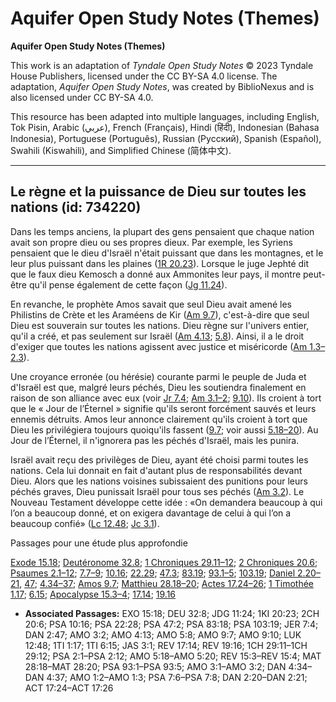 # Aquifer Open Study Notes (Themes)

**Aquifer Open Study Notes (Themes)**

This work is an adaptation of *Tyndale Open Study Notes* © 2023 Tyndale House Publishers, licensed under the CC BY\-SA 4\.0 license. The adaptation, *Aquifer Open Study Notes*, was created by BiblioNexus and is also licensed under CC BY\-SA 4\.0\.

This resource has been adapted into multiple languages, including English, Tok Pisin, Arabic (عربي), French (Français), Hindi (हिंदी), Indonesian (Bahasa Indonesia), Portuguese (Português), Russian (Русский), Spanish (Español), Swahili (Kiswahili), and Simplified Chinese (简体中文).



--------------------------------

## Le règne et la puissance de Dieu sur toutes les nations (id: 734220)

Dans les temps anciens, la plupart des gens pensaient que chaque nation avait son propre dieu ou ses propres dieux. Par exemple, les Syriens pensaient que le dieu d'Israël n'était puissant que dans les montagnes, et le leur plus puissant dans les plaines ([1R 20\.23](https://ref.ly/1Kgs20:23)). Lorsque le juge Jephté dit que le faux dieu Kemosch a donné aux Ammonites leur pays, il montre peut\-être qu'il pense également de cette façon ([Jg 11\.24](https://ref.ly/Judg11:24)).

En revanche, le prophète Amos savait que seul Dieu avait amené les Philistins de Crète et les Araméens de Kir ([Am 9\.7](https://ref.ly/Amos9:7)), c'est\-à\-dire que seul Dieu est souverain sur toutes les nations. Dieu règne sur l'univers entier, qu'il a créé, et pas seulement sur Israël ([Am 4\.13](https://ref.ly/Amos4:13); [5\.8](https://ref.ly/Amos5:8)). Ainsi, il a le droit d'exiger que toutes les nations agissent avec justice et miséricorde ([Am 1\.3–2\.3](https://ref.ly/Amos1:3-Amos1:2)).

Une croyance erronée (ou hérésie) courante parmi le peuple de Juda et d'Israël est que, malgré leurs péchés, Dieu les soutiendra finalement en raison de son alliance avec eux (voir [Jr 7\.4](https://ref.ly/Jer7:4); [Am 3\.1–2](https://ref.ly/Amos3:1-Amos3:2); [9\.10](https://ref.ly/Amos9:10)). Ils croient à tort que le « Jour de l’Éternel » signifie qu'ils seront forcément sauvés et leurs ennemis détruits. Amos leur annonce clairement qu'ils croient à tort que Dieu les privilégiera toujours quoiqu'ils fassent ([9\.7](https://ref.ly/Amos9:7); voir aussi [5\.18–20](https://ref.ly/Amos5:18-Amos5:20)). Au Jour de l’Éternel, il n'ignorera pas les péchés d'Israël, mais les punira.

Israël avait reçu des privilèges de Dieu, ayant été choisi parmi toutes les nations. Cela lui donnait en fait d'autant plus de responsabilités devant Dieu. Alors que les nations voisines subissaient des punitions pour leurs péchés graves, Dieu punissait Israël pour tous ses péchés ([Am 3\.2](https://ref.ly/Amos3:2)). Le Nouveau Testament développe cette idée : «On demandera beaucoup à qui l’on a beaucoup donné, et on exigera davantage de celui à qui l’on a beaucoup confié» ([Lc 12\.48](https://ref.ly/Luke12:48); [Jc 3\.1](https://ref.ly/Jas3:1)).

Passages pour une étude plus approfondie

[Exode 15\.18](https://ref.ly/Exod15:18); [Deutéronome 32\.8](https://ref.ly/Deut32:8); [1 Chroniques 29\.11–12](https://ref.ly/1Chr29:11-1Chr29:12); [2 Chroniques 20\.6](https://ref.ly/2Chr20:6); [Psaumes 2\.1–12](https://ref.ly/Ps2:1-Ps2:12); [7\.7–9](https://ref.ly/Ps7:6-Ps7:8); [10\.16](https://ref.ly/Ps10:16); [22\.29](https://ref.ly/Ps22:28); [47\.3](https://ref.ly/Ps47:2); [83\.19](https://ref.ly/Ps83:18); [93\.1–5](https://ref.ly/Ps93:1-Ps93:5); [103\.19](https://ref.ly/Ps103:19); [Daniel 2\.20–21](https://ref.ly/Dan2:20-Dan2:21), [47](https://ref.ly/Dan2:47); [4\.34–37](https://ref.ly/Dan4:34-Dan4:37); [Amos 9\.7](https://ref.ly/Amos9:7); [Matthieu 28\.18–20](https://ref.ly/Matt28:18-Matt28:20); [Actes 17\.24–26](https://ref.ly/Acts17:24-Acts17:26); [1 Timothée 1\.17](https://ref.ly/1Tim1:17); [6\.15](https://ref.ly/1Tim6:15); [Apocalypse 15\.3–4](https://ref.ly/Rev15:3-Rev15:4); [17\.14](https://ref.ly/Rev17:14); [19\.16](https://ref.ly/Rev19:16)

* **Associated Passages:** EXO 15:18; DEU 32:8; JDG 11:24; 1KI 20:23; 2CH 20:6; PSA 10:16; PSA 22:28; PSA 47:2; PSA 83:18; PSA 103:19; JER 7:4; DAN 2:47; AMO 3:2; AMO 4:13; AMO 5:8; AMO 9:7; AMO 9:10; LUK 12:48; 1TI 1:17; 1TI 6:15; JAS 3:1; REV 17:14; REV 19:16; 1CH 29:11–1CH 29:12; PSA 2:1–PSA 2:12; AMO 5:18–AMO 5:20; REV 15:3–REV 15:4; MAT 28:18–MAT 28:20; PSA 93:1–PSA 93:5; AMO 3:1–AMO 3:2; DAN 4:34–DAN 4:37; AMO 1:2–AMO 1:3; PSA 7:6–PSA 7:8; DAN 2:20–DAN 2:21; ACT 17:24–ACT 17:26

